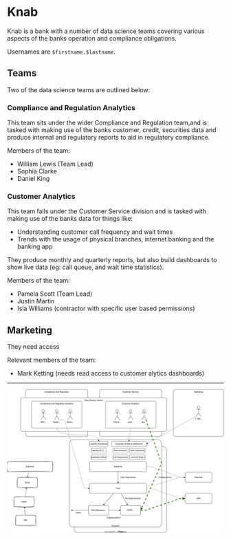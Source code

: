 # Knab

Knab is a bank with a number of data science teams covering various aspects of the banks operation and compliance obligations.

Usernames are `$firstname.$lastname`.

## Teams

Two of the data science teams are outlined below:

### Compliance and Regulation Analytics

This team sits under the wider Compliance and Regulation team,and is tasked with making use of the banks customer, credit, securities data and produce internal and regulatory reports to aid in regulatory compliance.

Members of the team:

- William Lewis (Team Lead)
- Sophia Clarke
- Daniel King

### Customer Analytics

This team falls under the Customer Service division and is tasked with making use of the banks data for things like:

- Understanding customer call frequency and wait times
- Trends with the usage of physical branches, internet banking and the banking app

They produce monthly and quarterly reports, but also build dashboards to show live data (eg: call queue, and wait time statistics).

Members of the team:

- Pamela Scott (Team Lead)
- Justin Martin
- Isla Williams (contractor with specific user based permissions)

## Marketing

They need access

Relevant members of the team:

- Mark Ketting (needs read access to customer alytics dashboards)

---

![world](./world.drawio.svg)
